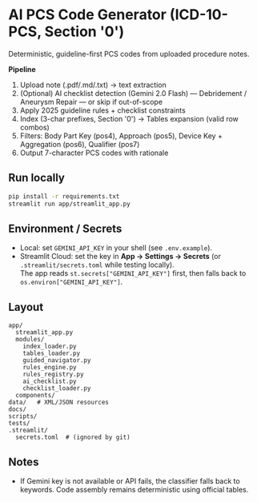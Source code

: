 # AI PCS Code Generator (ICD-10-PCS, Section '0')

Deterministic, guideline-first PCS codes from uploaded procedure notes.

**Pipeline**
1. Upload note (.pdf/.md/.txt) → text extraction
2. (Optional) AI checklist detection (Gemini 2.0 Flash) — Debridement / Aneurysm Repair — or skip if out-of-scope
3. Apply 2025 guideline rules + checklist constraints
4. Index (3-char prefixes, Section '0') → Tables expansion (valid row combos)
5. Filters: Body Part Key (pos4), Approach (pos5), Device Key + Aggregation (pos6), Qualifier (pos7)
6. Output 7-character PCS codes with rationale

## Run locally
```bash
pip install -r requirements.txt
streamlit run app/streamlit_app.py
```

## Environment / Secrets
- Local: set `GEMINI_API_KEY` in your shell (see `.env.example`).
- Streamlit Cloud: set the key in **App → Settings → Secrets** (or `.streamlit/secrets.toml` while testing locally).  
  The app reads `st.secrets["GEMINI_API_KEY"]` first, then falls back to `os.environ["GEMINI_API_KEY"]`.

## Layout
```
app/
  streamlit_app.py
  modules/
    index_loader.py
    tables_loader.py
    guided_navigator.py
    rules_engine.py
    rules_registry.py
    ai_checklist.py
    checklist_loader.py
  components/
data/   # XML/JSON resources
docs/
scripts/
tests/
.streamlit/
  secrets.toml  # (ignored by git)
```

## Notes
- If Gemini key is not available or API fails, the classifier falls back to keywords. Code assembly remains deterministic using official tables.
